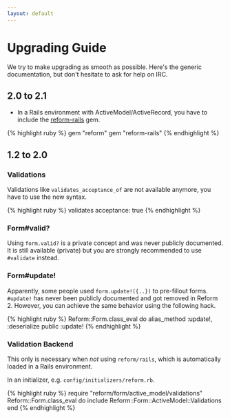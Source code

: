 ```yaml
---
layout: default
---
```


# Upgrading Guide

We try to make upgrading as smooth as possible. Here's the generic documentation, but don't hesitate to ask for help on IRC.

## 2.0 to 2.1

* In a Rails environment with ActiveModel/ActiveRecord, you have to include the [reform-rails](https://github.com/trailblazer/reform-rails) gem.

{% highlight ruby %}
gem "reform"
gem "reform-rails"
{% endhighlight %}


## 1.2 to 2.0

### Validations

Validations like `validates_acceptance_of` are not available anymore, you have to use the new syntax.

{% highlight ruby %}
validates acceptance: true
{% endhighlight %}

### Form#valid?

Using `form.valid?` is a private concept and was never publicly documented. It is still available (private) but you are strongly recommended to use `#validate` instead.

### Form#update!

Apparently, some people used `form.update!({..})` to pre-fillout forms. `#update!` has never been publicly documented and got removed in Reform 2. However, you can achieve the same behavior using the following hack.

{% highlight ruby %}
Reform::Form.class_eval do
  alias_method :update!, :deserialize
  public :update!
{% endhighlight %}

### Validation Backend

This only is necessary when _not_ using `reform/rails`, which is automatically loaded in a Rails environment.

In an initializer, e.g. `config/initializers/reform.rb`.

{% highlight ruby %}
require "reform/form/active_model/validations"
Reform::Form.class_eval do
  include Reform::Form::ActiveModel::Validations
end
{% endhighlight %}
